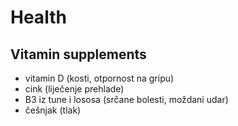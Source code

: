 # Health

## Vitamin supplements
- vitamin D (kosti, otpornost na gripu)
- cink (liječenje prehlade)
- B3 iz tune i lososa (srčane bolesti, moždani udar)
- češnjak (tlak)
